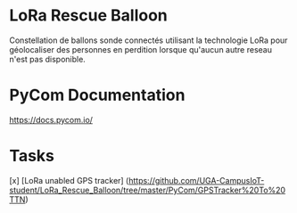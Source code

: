 # LoRa Rescue Balloon
Constellation de ballons sonde connectés utilisant la technologie LoRa pour géolocaliser des personnes en perdition lorsque qu'aucun autre reseau n'est pas disponible.

# PyCom Documentation

https://docs.pycom.io/

# Tasks
[x] [LoRa unabled GPS tracker] (https://github.com/UGA-CampusIoT-student/LoRa_Rescue_Balloon/tree/master/PyCom/GPSTracker%20To%20TTN)
